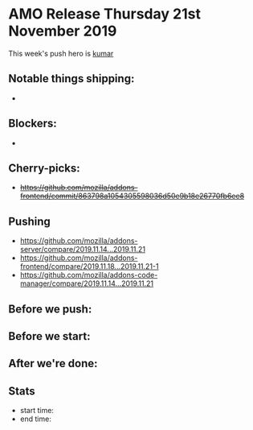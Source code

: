 # AMO Release Thursday 21st November 2019

This week's push hero is [kumar](https://github.com/kumar303)

## Notable things shipping:

*

## Blockers:

*

## Cherry-picks:

* ~~https://github.com/mozilla/addons-frontend/commit/863798a1054305598036d50e9b18e26770fb6ee8~~

## Pushing

- https://github.com/mozilla/addons-server/compare/2019.11.14...2019.11.21
- https://github.com/mozilla/addons-frontend/compare/2019.11.18...2019.11.21-1
- https://github.com/mozilla/addons-code-manager/compare/2019.11.14...2019.11.21

## Before we push:

## Before we start:

## After we're done:
 
## Stats

- start time:
- end time:
